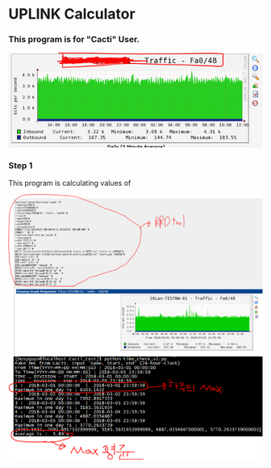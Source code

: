 # UPLINK Calculator

### This program is for "Cacti" User.

![OUTPUT1](image/cacti_graph.PNG)

### Step 1
This program is calculating values of 

![OUTPUT3](image/RRDTool_ex.png)
![OUTPUT2](image/Result_img.png)
